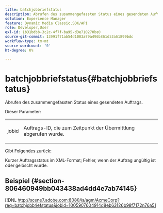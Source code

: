```yaml
---
title: batchjobbriefstatus
description: Abrufen des zusammengefassten Status eines gesendeten Auftrags.
solution: Experience Manager
feature: Dynamic Media Classic,SDK/API
role: Developer,User
exl-id: 1b31bdbb-3c2c-4f7f-ba95-d3e710270be0
source-git-commit: 13991f71ab54d1003a79a496b861d53a61899bdc
workflow-type: tm+mt
source-wordcount: '0'
ht-degree: 0%

---
```


# batchjobbriefstatus{#batchjobbriefstatus}

Abrufen des zusammengefassten Status eines gesendeten Auftrags.

Dieser Parameter:

<table id="simpletable_86E581DBB352479CB4CB531434D91E83"> 
 <tr class="strow"> 
  <td class="stentry"> <p> <span class="codeph"> jobid </span> </p> </td> 
  <td class="stentry"> <p>Auftrags-ID, die zum Zeitpunkt der Übermittlung abgerufen wurde. </p> </td> 
 </tr> 
</table>

Gibt Folgendes zurück:

Kurzer Auftragsstatus im XML-Format; Fehler, wenn der Auftrag ungültig ist oder gelöscht wurde.

## Beispiel {#section-806460949bb043438ad4dd4e7ab74145}

[!DNL http://scene7.adobe.com:8080/is/agm/AcmeCorp?req=batchjobbriefstatus&jobid=1005907604914d8eb63126b98f7172n76a5]
